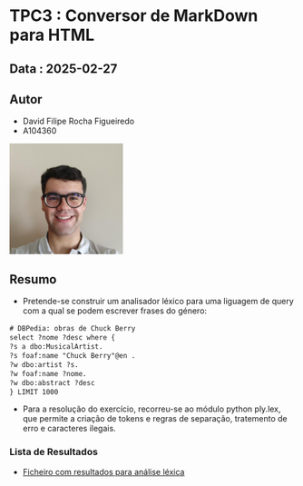 # TPC3 : Conversor de MarkDown para HTML

## Data : 2025-02-27

## Autor

- David Filipe Rocha Figueiredo
- A104360

<img src="../images/DavidFilipeRochaFigueiredo.png" width="200px" alt="fotoPerfil">

## Resumo

- Pretende-se construir um analisador léxico para uma liguagem de query com a
qual se podem escrever frases do género:

```code
# DBPedia: obras de Chuck Berry 
select ?nome ?desc where {
?s a dbo:MusicalArtist.
?s foaf:name "Chuck Berry"@en .
?w dbo:artist ?s.
?w foaf:name ?nome.
?w dbo:abstract ?desc
} LIMIT 1000
```

- Para a resolução do exercício, recorreu-se ao módulo python ply.lex, que permite
a criação de tokens e regras de separação, tratemento de erro e caracteres ilegais.

### Lista de Resultados

- [Ficheiro com resultados para análise léxica](result1.txt)
